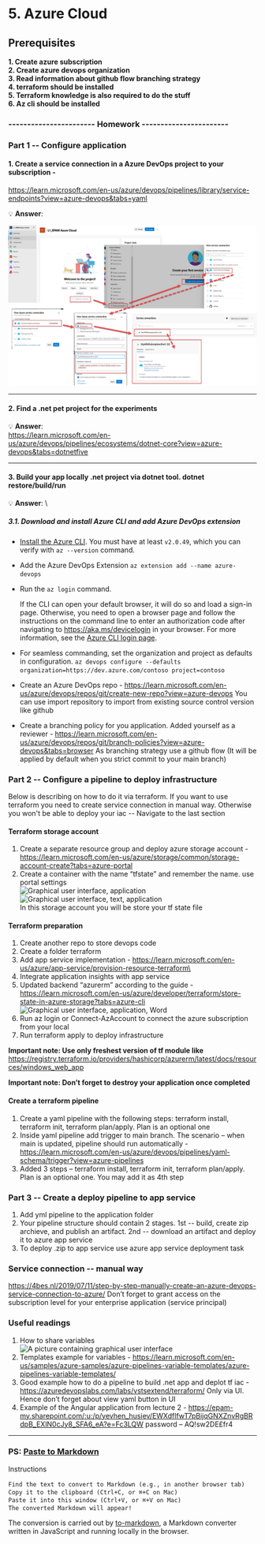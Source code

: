# 5. Azure Cloud

## Prerequisites
__1. Create azure subscription__ \
__2. Create azure devops organization__ \
__3. Read information about github flow branching strategy__ \
__4. terraform should be installed__ \
__5. Terraform knowledge is also required to do the stuff__ \
__6. Az  cli should  be  installed__

### ----------------------- Homework -----------------------

### Part 1 -- Configure application
#### 1. Create a service connection in a Azure DevOps project to your subscription -
<https://learn.microsoft.com/en-us/azure/devops/pipelines/library/service-endpoints?view=azure-devops&tabs=yaml>


:bulb: __Answer__:
<p align="center">
  <img src="./.info/P1_A1.png">
</p>

---
#### 2. Find a .net pet project for the experiments

:bulb: __Answer__: \
<https://learn.microsoft.com/en-us/azure/devops/pipelines/ecosystems/dotnet-core?view=azure-devops&tabs=dotnetfive>


---
#### 3. Build your app locally .net project via dotnet tool. dotnet restore/build/run 

:bulb: __Answer__: \
##### 3.1. Download and install Azure CLI and add Azure DevOps extension
-  [Install the Azure CLI](https://learn.microsoft.com/en-us/cli/azure/install-azure-cli). You must have at least `v2.0.49`, which you can verify with `az --version` command.
-  Add the Azure DevOps Extension `az extension add --name azure-devops`
-  Run the `az login` command.

    If the CLI can open your default browser, it will do so and load a sign-in page. Otherwise, you need to open a browser page and follow the instructions on the command line to enter an authorization code after navigating to <https://aka.ms/devicelogin> in your browser. For more information, see the [Azure CLI login page](https://learn.microsoft.com/en-us/cli/azure/authenticate-azure-cli?preserve-view=true&view=azure-cli-latest).
-  For seamless commanding, set the organization and project as defaults in configuration.
    `az devops configure --defaults organization=https://dev.azure.com/contoso project=contoso`
-  Create an Azure DevOps repo -  https://learn.microsoft.com/en-us/azure/devops/repos/git/create-new-repo?view=azure-devops 
You can use import  repository to import from existing source control version like github
-  Create a branching policy for you application. Added yourself as a reviewer - <https://learn.microsoft.com/en-us/azure/devops/repos/git/branch-policies?view=azure-devops&tabs=browser> 
As branching strategy use a github flow (It will be applied by default when you strict commit to your main branch)

### Part 2 -- Configure a pipeline to deploy infrastructure
Below is describing on how to do it via terraform. If you want to use terraform you need to create  service connection in manual way. Otherwise you won't be able to deploy your iac -- Navigate to the  last section

#### Terraform storage account
1. Create a separate resource group and deploy azure storage account - <https://learn.microsoft.com/en-us/azure/storage/common/storage-account-create?tabs=azure-portal>
2. Create a container with the name “tfstate” and remember the name. use portal settings \
![Graphical user interface, application](./.md/5_Azure_Cloud.001.png) \
![Graphical user interface, text, application](./.md/5_Azure_Cloud.002.png) \
In this storage account you will be store your tf state file

#### Terraform preparation
1. Create another repo to store devops code
2. Create a folder terraform
3. Add app service implementation - <https://learn.microsoft.com/en-us/azure/app-service/provision-resource-terraform\> 
4. Integrate application insights with app service
5. Updated backend “azurerm” according to the guide - <https://learn.microsoft.com/en-us/azure/developer/terraform/store-state-in-azure-storage?tabs=azure-cli> \
![Graphical user interface, application, Word](./.md/5_Azure_Cloud.003.png)
6. Run az login or Connect-AzAccount to connect the azure subscription from your local
7. Run terraform apply to deploy infrastructure

**Important note: Use only freshest version of tf module like** <https://registry.terraform.io/providers/hashicorp/azurerm/latest/docs/resources/windows_web_app>

**Important note: Don’t forget to destroy your application once completed**

#### Create a terraform pipeline
1. Create a yaml pipeline with the following steps: terraform install, terraform init, terraform plan/apply. Plan is an optional one 
2. Inside yaml pipeline add trigger to main branch. The scenario – when main is updated, pipeline should run automatically - <https://learn.microsoft.com/en-us/azure/devops/pipelines/yaml-schema/trigger?view=azure-pipelines>
3. Added 3 steps – terraform install, terraform init, terraform plan/apply. Plan is an optional one. You may add it as 4th step

### Part 3  -- Create a  deploy pipeline to  app service
1. Add yml pipeline to the application folder
2. Your pipeline structure should contain 2 stages. 1st -- build, create zip archieve, and publish an artifact. 2nd -- download an artifact and deploy it to azure app service
3. To deploy .zip to app service use azure app service deployment task

### Service connection -- manual way
<https://4bes.nl/2019/07/11/step-by-step-manually-create-an-azure-devops-service-connection-to-azure/>
Don’t forget to grant access on the subscription level for your enterprise application (service principal)

### Useful readings
1. How to share variables \
![A picture containing graphical user interface](./.md/5_Azure_Cloud.004.png)
2. Templates example for variables - <https://learn.microsoft.com/en-us/samples/azure-samples/azure-pipelines-variable-templates/azure-pipelines-variable-templates/>
3. Good example how to do a pipeline to build .net app and deplot tf iac - <https://azuredevopslabs.com/labs/vstsextend/terraform/> Only via UI. Hence don’t forget about view yaml button in UI
4. Example of the Angular application from lecture 2 - <https://epam-my.sharepoint.com/:u:/p/yevhen_husiev/EWXdflfwT7pBijqGNXZnvRgBRdpB_EXlN0cJy8_SFA6_eA?e=Fc3LQW> password – AQ!sw2DE£fr4

---
### PS: [Paste to Markdown](https://euangoddard.github.io/clipboard2markdown/)

Instructions

    Find the text to convert to Markdown (e.g., in another browser tab)
    Copy it to the clipboard (Ctrl+C, or ⌘+C on Mac)
    Paste it into this window (Ctrl+V, or ⌘+V on Mac)
    The converted Markdown will appear!

The conversion is carried out by [to-markdown](https://github.com/domchristie/to-markdown), a Markdown converter written in JavaScript and running locally in the browser.